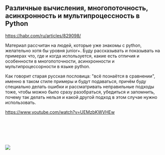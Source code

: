 ## Различные вычисления, многопоточность, асинхронность и мультипроцессность в Python
 
https://habr.com/ru/articles/829098/

Материал рассчитан на людей, которые уже знакомы с python, желательно хотя бы уровня junior+. Буду рассказывать и показывать на примерах что, где и когда используется, какие есть отличия и особенности в многопоточности, асинхронности и мультипроцессорности в языке python.

Как говорит старая русская пословица: "всё познаётся в сравнении", именно в таком стиле примеры и будут подаваться, причём буду специально делать ошибки и рассматривать неправильные подходы тоже, чтобы можно было сразу разобраться, убедиться и запомнить, почему так делать нельзя и какой другой подход в этом случае нужно использовать.

https://www.youtube.com/watch?v=UEMzbKWVHEw

<br/><br/>
---
[![](https://habrastorage.org/webt/gz/gc/i6/gzgci6pivvdnk-gmj-kepml5q9y.gif)](https://yoomoney.ru/to/4100117863420642)

